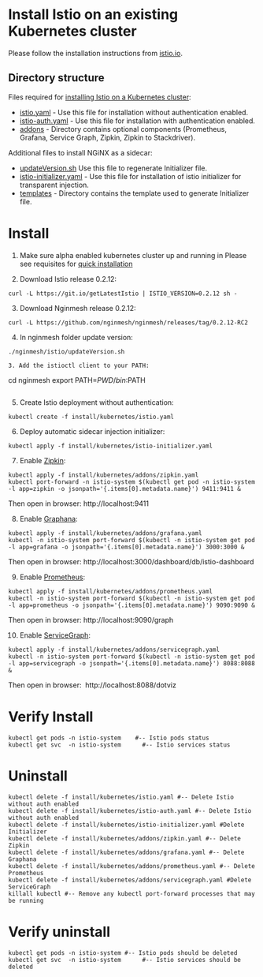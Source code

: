 
# Install Istio on an existing Kubernetes cluster

Please follow the installation instructions from [istio.io](https://istio.io/docs/setup/kubernetes/quick-start.html).

## Directory structure
Files required for [installing Istio on a Kubernetes cluster](https://github.com/istio/istio/tree/master/install/kubernetes):

* [istio.yaml](https://github.com/istio/istio/blob/master/install/kubernetes/istio.yaml) - Use this file for installation without authentication enabled.
* [istio-auth.yaml](https://github.com/istio/istio/blob/master/install/kubernetes/istio-auth.yaml) - Use this file for installation with authentication enabled.
* [addons](https://github.com/istio/istio/blob/master/install/kubernetes/addons) - Directory contains optional components (Prometheus, Grafana, Service Graph, Zipkin, Zipkin to Stackdriver).

 Additional files to install NGiNX as a sidecar:
 
 * [updateVersion.sh](https://github.com/nginmesh/nginmesh/blob/release-doc-0.2.12/istio/release/updateVersion.sh) Use this file to regenerate Initializer file.
* [istio-initializer.yaml](https://github.com/nginmesh/nginmesh/blob/release-doc-0.2.12/istio/release/install/kubernetes/istio-initializer.yaml) - Use this file for installation of istio initializer for transparent injection.
* [templates](https://github.com/nginmesh/nginmesh/blob/release-doc-0.2.12/istio/release/install/kubernetes/templates) - Directory contains the template used to generate Initializer file.



# Install

1. Make sure alpha enabled kubernetes cluster up and running in Please see requisites for [quick installation](https://istio.io/docs/setup/kubernetes/quick-start.html#prerequisites)

2.  Download Istio release 0.2.12:

```
curl -L https://git.io/getLatestIstio | ISTIO_VERSION=0.2.12 sh -
```

3. Download Nginmesh release 0.2.12:
```
curl -L https://github.com/nginmesh/nginmesh/releases/tag/0.2.12-RC2
```

4. In nginmesh folder update version:
```
./nginmesh/istio/updateVersion.sh

3. Add the istioctl client to your PATH:
```
cd nginmesh
export PATH=$PWD/bin:$PATH
```

```
5. Create Istio deployment without authentication:
```
kubectl create -f install/kubernetes/istio.yaml
```
6. Deploy automatic sidecar injection initializer:
```
kubectl apply -f install/kubernetes/istio-initializer.yaml
```

7. Enable [Zipkin](https://istio.io/docs/tasks/telemetry/distributed-tracing.html#accessing-the-dashboard):
```
kubectl apply -f install/kubernetes/addons/zipkin.yaml
kubectl port-forward -n istio-system $(kubectl get pod -n istio-system -l app=zipkin -o jsonpath='{.items[0].metadata.name}') 9411:9411 &
```
Then open in browser: http://localhost:9411

8. Enable [Graphana](https://istio.io/docs/tasks/telemetry/using-istio-dashboard.html):
```
kubectl apply -f install/kubernetes/addons/grafana.yaml
kubectl -n istio-system port-forward $(kubectl -n istio-system get pod -l app=grafana -o jsonpath='{.items[0].metadata.name}') 3000:3000 &
```
Then open in browser: http://localhost:3000/dashboard/db/istio-dashboard 

9. Enable [Prometheus](https://istio.io/docs/tasks/telemetry/querying-metrics.html):
```
kubectl apply -f install/kubernetes/addons/prometheus.yaml
kubectl -n istio-system port-forward $(kubectl -n istio-system get pod -l app=prometheus -o jsonpath='{.items[0].metadata.name}') 9090:9090 &
```
Then open in browser: http://localhost:9090/graph 

10. Enable [ServiceGraph](https://istio.io/docs/tasks/telemetry/servicegraph.html):
```
kubectl apply -f install/kubernetes/addons/servicegraph.yaml
kubectl -n istio-system port-forward $(kubectl -n istio-system get pod -l app=servicegraph -o jsonpath='{.items[0].metadata.name}') 8088:8088 &
```
Then open in browser:  http://localhost:8088/dotviz

# Verify Install
```
kubectl get pods -n istio-system    #-- Istio pods status
kubectl get svc  -n istio-system      #-- Istio services status
```

# Uninstall
```
kubectl delete -f install/kubernetes/istio.yaml #-- Delete Istio without auth enabled
kubectl delete -f install/kubernetes/istio-auth.yaml #-- Delete Istio without auth enabled
kubectl delete -f install/kubernetes/istio-initializer.yaml #Delete Initializer
kubectl delete -f install/kubernetes/addons/zipkin.yaml #-- Delete Zipkin
kubectl delete -f install/kubernetes/addons/grafana.yaml #-- Delete Graphana
kubectl delete -f install/kubernetes/addons/prometheus.yaml #-- Delete Prometheus
kubectl delete -f install/kubernetes/addons/servicegraph.yaml #Delete ServiceGraph
killall kubectl #-- Remove any kubectl port-forward processes that may be running
```

#  Verify uninstall
```
kubectl get pods -n istio-system #-- Istio pods should be deleted
kubectl get svc  -n istio-system      #-- Istio services should be deleted
```
